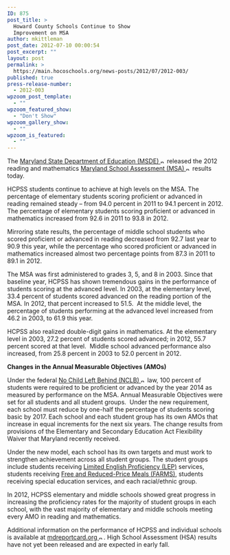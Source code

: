 ```yaml
---
ID: 875
post_title: >
  Howard County Schools Continue to Show
  Improvement on MSA
author: mkittleman
post_date: 2012-07-10 00:00:54
post_excerpt: ""
layout: post
permalink: >
  https://main.hocoschools.org/news-posts/2012/07/2012-003/
published: true
press-release-number:
  - 2012-003
wpzoom_post_template:
  - ""
wpzoom_featured_show:
  - "Don't Show"
wpzoom_gallery_show:
  - ""
wpzoom_is_featured:
  - ""
---
```

The <a href="http://www.marylandpublicschools.org/MSDE" target="_blank">Maryland State Department of Education (MSDE) <img alt="new webpage icon" src="http://www.hcpss.org/images/new_webpage.gif" width="11" height="10" align="bottom" border="0" /></a> released the 2012 reading and mathematics <a href="http://www.marylandpublicschools.org/MSDE/testing/msa/" target="_blank">Maryland School Assessment (MSA) <img alt="new webpage icon" src="http://www.hcpss.org/images/new_webpage.gif" width="11" height="10" align="bottom" border="0" /></a> results today.

HCPSS students continue to achieve at high levels on the MSA. The percentage of elementary students scoring proficient or advanced in reading remained steady – from 94.0 percent in 2011 to 94.1 percent in 2012. The percentage of elementary students scoring proficient or advanced in mathematics increased from 92.6 in 2011 to 93.8 in 2012.

Mirroring state results, the percentage of middle school students who scored proficient or advanced in reading decreased from 92.7 last year to 90.9 this year, while the percentage who scored proficient or advanced in mathematics increased almost two percentage points from 87.3 in 2011 to 89.1 in 2012.

The MSA was first administered to grades 3, 5, and 8 in 2003. Since that baseline year, HCPSS has shown tremendous gains in the performance of students scoring at the advanced level. In 2003, at the elementary level, 33.4 percent of students scored advanced on the reading portion of the MSA. In 2012, that percent increased to 51.5.  At the middle level, the percentage of students performing at the advanced level increased from 46.2 in 2003, to 61.9 this year.

HCPSS also realized double-digit gains in mathematics. At the elementary level in 2003, 27.2 percent of students scored advanced; in 2012, 55.7 percent scored at that level.  Middle school advanced performance also increased, from 25.8 percent in 2003 to 52.0 percent in 2012.

<strong>Changes in the Annual Measurable Objectives (AMOs)</strong>

Under the federal <a href="http://www2.ed.gov/nclb/landing.jhtml" target="_blank">No Child Left Behind (NCLB) <img alt="new webpage icon" src="http://www.hcpss.org/images/new_webpage.gif" width="11" height="10" align="bottom" border="0" /></a> law, 100 percent of students were required to be proficient or advanced by the year 2014 as measured by performance on the MSA. Annual Measurable Objectives were set for all students and all student groups.  Under the new requirement, each school must reduce by one-half the percentage of students scoring basic by 2017. Each school and each student group has its own AMOs that increase in equal increments for the next six years. The change results from provisions of the Elementary and Secondary Education Act Flexibility Waiver that Maryland recently received.

Under the new model, each school has its own targets and must work to strengthen achievement across all student groups. The student groups include students receiving <a href="http://www.hcpss.org/newlanguages/">Limited English Proficiency (LEP)</a> services, students receiving <a href="http://www.hcpss.org/foodservice/free2.shtml">Free and Reduced-Price Meals (FARMS)</a>, students receiving special education services, and each racial/ethnic group.

In 2012, HCPSS elementary and middle schools showed great progress in increasing the proficiency rates for the majority of student groups in each school, with the vast majority of elementary and middle schools meeting every AMO in reading and mathematics.

Additional information on the performance of HCPSS and individual schools is available at <a href="http://www.mdreportcard.org/" target="_blank">mdreportcard.org <img alt="new webpage icon" src="http://www.hcpss.org/images/new_webpage.gif" width="11" height="10" align="bottom" border="0" /></a>. High School Assessment (HSA) results have not yet been released and are expected in early fall.